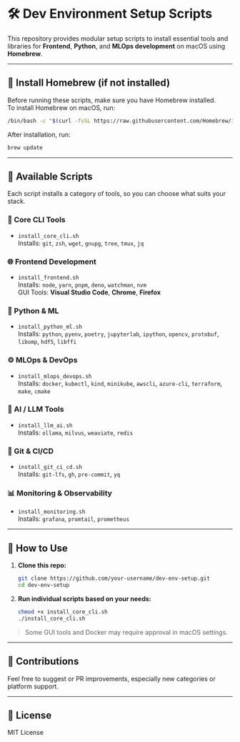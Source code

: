 
# 🛠 Dev Environment Setup Scripts

This repository provides modular setup scripts to install essential tools and libraries for **Frontend**, **Python**, and **MLOps development** on macOS using **Homebrew**.

---

## 🍺 Install Homebrew (if not installed)

Before running these scripts, make sure you have Homebrew installed.  
To install Homebrew on macOS, run:

```bash
/bin/bash -c "$(curl -fsSL https://raw.githubusercontent.com/Homebrew/install/HEAD/install.sh)"
```

After installation, run:

```bash
brew update
```

---

## 📜 Available Scripts

Each script installs a category of tools, so you can choose what suits your stack.

### 🧰 Core CLI Tools
- `install_core_cli.sh`  
  Installs: `git`, `zsh`, `wget`, `gnupg`, `tree`, `tmux`, `jq`

### 🌐 Frontend Development
- `install_frontend.sh`  
  Installs: `node`, `yarn`, `pnpm`, `deno`, `watchman`, `nvm`  
  GUI Tools: **Visual Studio Code**, **Chrome**, **Firefox**

### 🐍 Python & ML
- `install_python_ml.sh`  
  Installs: `python`, `pyenv`, `poetry`, `jupyterlab`, `ipython`, `opencv`, `protobuf`, `libomp`, `hdf5`, `libffi`

### ⚙️ MLOps & DevOps
- `install_mlops_devops.sh`  
  Installs: `docker`, `kubectl`, `kind`, `minikube`, `awscli`, `azure-cli`, `terraform`, `make`, `cmake`

### 🤖 AI / LLM Tools
- `install_llm_ai.sh`  
  Installs: `ollama`, `milvus`, `weaviate`, `redis`

### 🔧 Git & CI/CD
- `install_git_ci_cd.sh`  
  Installs: `git-lfs`, `gh`, `pre-commit`, `yq`

### 📊 Monitoring & Observability
- `install_monitoring.sh`  
  Installs: `grafana`, `promtail`, `prometheus`

---

## 🚀 How to Use

1. **Clone this repo:**
   ```bash
   git clone https://github.com/your-username/dev-env-setup.git
   cd dev-env-setup
   ```

2. **Run individual scripts based on your needs:**
   ```bash
   chmod +x install_core_cli.sh
   ./install_core_cli.sh
   ```
   
> Some GUI tools and Docker may require approval in macOS settings.

---

## 💬 Contributions

Feel free to suggest or PR improvements, especially new categories or platform support.

---

## 📄 License

MIT License
